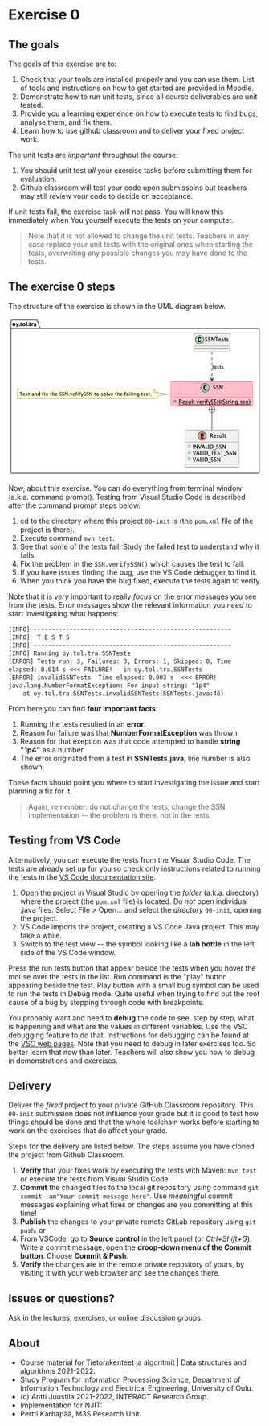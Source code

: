 # Exercise 0

## The goals

The goals of this exercise are to:

1. Check that your tools are installed properly and you can use them. List of tools and instructions on how to get started are provided in Moodle.
1. Demonstrate how to run unit tests, since all course deliverables are unit tested.
1. Provide you a learning experience on how to execute tests to find bugs, analyse them, and fix them.
1. Learn how to use github classroom and to deliver your fixed project work.

The unit tests are *important* throughout the course:

1. You should unit test *all* your exercise tasks before submitting them for evaluation.
1. Github classroom will test your code upon submissoins but teachers may still review your code to decide on acceptance.

If unit tests fail, the exercise task will not pass. You will know this immediately when You yourself execute the tests on your computer.

> Note that it is not allowed to change the unit tests. Teachers in any case replace your unit tests with the
> original ones when starting the tests, overwriting any possible changes you may have done to the tests.

## The exercise 0 steps

The structure of the exercise is shown in the UML diagram below.

![UML class diagram of the exercise](classes.png)

Now, about this exercise. You can do everything from terminal window (a.k.a. command prompt). Testing from Visual Studio Code is described after the command prompt steps below.

1. cd to the directory where this project `00-init` is (the `pom.xml` file of the project is there).
1. Execute command `mvn test`.
1. See that some of the tests fail. Study the failed test to understand why it fails.
1. Fix the problem in the `SSN.verifySSN()` which causes the test to fail.
1. If you have issues finding the bug, use the VS Code debugger to find it.
1. When you think you have the bug fixed, execute the tests again to verify.

Note that it is *very* important to really *focus* on the error messages you see from the tests. Error messages show the relevant information you *need* to start investigating what happens:

```console
[INFO] -------------------------------------------------------
[INFO]  T E S T S
[INFO] -------------------------------------------------------
[INFO] Running oy.tol.tra.SSNTests
[ERROR] Tests run: 3, Failures: 0, Errors: 1, Skipped: 0, Time elapsed: 0.014 s <<< FAILURE! - in oy.tol.tra.SSNTests
[ERROR] invalidSSNTests  Time elapsed: 0.003 s  <<< ERROR!
java.lang.NumberFormatException: For input string: "1p4"
	at oy.tol.tra.SSNTests.invalidSSNTests(SSNTests.java:46)
```
From here you can find **four important facts**:

1. Running the tests resulted in an **error**.
1. Reason for failure was that **NumberFormatException** was thrown
1. Reason for that exeption was that code attempted to handle **string "1p4"** as a number
1. The error originated from a test in **SSNTests.java**, line number is also shown.

These facts should point you where to start investigating the issue and start planning a fix for it.

> Again, remember: do not change the tests, change the SSN implementation -- the problem is there, not in the tests.

## Testing from VS Code

Alternatively, you can execute the tests from the Visual Studio Code. The tests are already set up for you so check only instructions related to running the tests in the [VS Code documentation site](https://code.visualstudio.com/docs/java/java-testing).

1. Open the project in Visual Studio by opening the *folder* (a.k.a. directory) where the project (the `pom.xml` file) is located. Do *not* open individual .java files. Select File > Open... and select the *directory* `00-init`, opening the project.
1. VS Code imports the project, creating a VS Code Java project. This may take a while.
1. Switch to the test view -- the symbol looking like a **lab bottle** in the left side of the VS Code window.

Press the run tests button that appear beside the tests when you hover the mouse over the tests in the list. Run command is the "play" button appearing beside the test. Play button with a small bug symbol can be used to run the tests in Debug mode. Quite useful when trying to find out the root cause of a bug by stepping through code with breakpoints.

You probably want and need to **debug** the code to see, step by step, what is happening and what are the values in different variables. Use the VSC debugging feature to do that. Instructions for debugging can be found at the [VSC web pages](https://code.visualstudio.com/docs/java/java-debugging). Note that you need to debug in later exercises too. So better learn that now than later. Teachers will also show you how to debug in demonstrations and exercises.

## Delivery

Deliver the _fixed_ project to your private GitHub Classroom repository. This `00-init` submission does not influence your grade but
it is good to test how things should be done and that the whole toolchain works before starting to work on the exercises that do affect your grade.

Steps for the delivery are listed below. The steps assume you have cloned the project from Github Classroom.

1. **Verify** that your fixes work by executing the tests with Maven: `mvn test` or execute the tests from Visual Studio Code.
1. **Commit** the changed files to the local git repository using command `git commit -am"Your commit message here"`. Use *meaningful* commit messages explaining what fixes or changes are you committing at this time!
1. **Publish** the changes to your private remote GitLab repository using `git push`.
   or
1. From VSCode, go to **Source control** in the left panel (or *Ctrl+Shift+G*). Write a commit message, open the **droop-down menu of the Commit button**. Choose **Commit & Push**.
1. **Verify** the changes are in the remote private repository of yours, by visiting it with your web browser and see the changes there.

## Issues or questions?

Ask in the lectures, exercises, or online discussion groups.

## About

* Course material for Tietorakenteet ja algoritmit | Data structures and algorithms 2021-2022.
* Study Program for Information Processing Science, Department of Information Technology and Electrical Engineering, University of Oulu.
* (c) Antti Juustila 2021-2022, INTERACT Research Group.
* Implementation for NJIT:
* Pertti Karhapää, M3S Research Unit.
